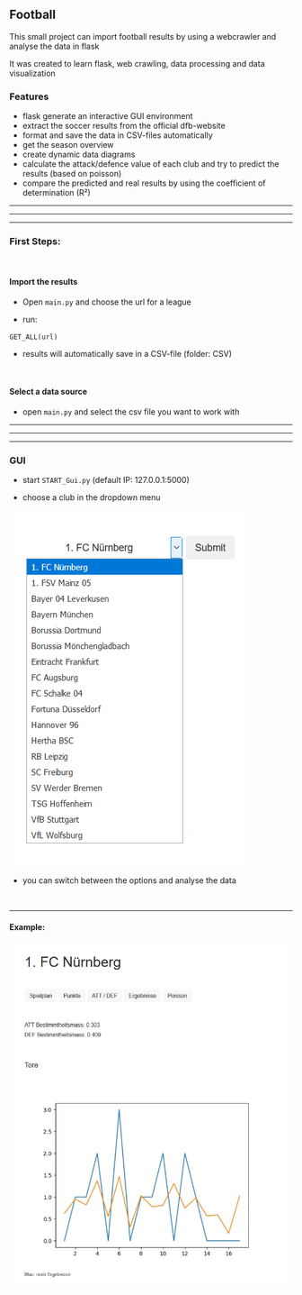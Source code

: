 ##  Football

This small project can import football results by using a webcrawler and analyse the data in flask

It was created to learn flask, web crawling, data processing and data visualization  


### Features

- flask generate an interactive GUI environment
- extract the soccer results from the official dfb-website
- format and save the data in CSV-files automatically
- get the season overview 
- create dynamic data diagrams
- calculate the attack/defence value of each club and try to predict the results (based on poisson)
- compare the predicted and real results by using the coefficient of determination (R²)

------------
------------
------------

### First Steps: 

</br>

#### Import the results

- Open ```main.py``` and choose the url for a league

- run:
```
GET_ALL(url)
```

- results will automatically save in a CSV-file (folder: CSV)

</br>

#### Select a data source 

- open ```main.py``` and select the csv file you want to work with

------------
------------
------------

### GUI

- start ```START_Gui.py``` (default IP: 127.0.0.1:5000)

- choose a club in the dropdown menu

![dropdown menu](pics/dropdown.png)

- you can switch between the options and analyse the data

</br>

------------

#### Example:

![Screenshot](pics/prediction.jpg)


